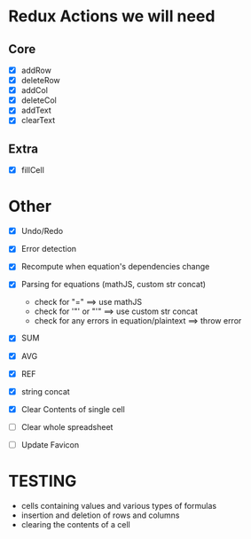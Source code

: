 # Redux Actions we will need

## Core

-   [x] addRow
-   [x] deleteRow
-   [x] addCol
-   [x] deleteCol
-   [x] addText
-   [x] clearText

## Extra

-   [x] fillCell

# Other

-   [x] Undo/Redo
-   [x] Error detection
-   [x] Recompute when equation's dependencies change
-   [x] Parsing for equations (mathJS, custom str concat)
    -   check for "=" $\implies$ use mathJS
    -   check for '"' or "'" $\implies$ use custom str concat
    -   check for any errors in equation/plaintext $\implies$ throw error
-   [x] SUM
-   [x] AVG
-   [x] REF
-   [x] string concat

-   [x] Clear Contents of single cell
-   [ ] Clear whole spreadsheet
-   [ ] Update Favicon

# TESTING

-   cells containing values and various types of formulas
-   insertion and deletion of rows and columns
-   clearing the contents of a cell
